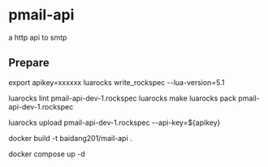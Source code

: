 # pmail-api
a http api to smtp

## Prepare
export apikey=xxxxxx
luarocks write_rockspec --lua-version=5.1

luarocks lint  pmail-api-dev-1.rockspec
luarocks make
luarocks pack pmail-api-dev-1.rockspec

luarocks upload pmail-api-dev-1.rockspec  --api-key=${apikey}

docker build -t baidang201/mail-api .

docker compose up -d